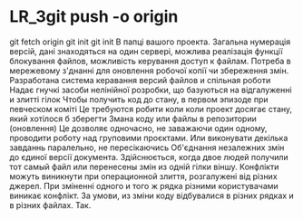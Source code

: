 # LR_3git push -o origin
git fetch origin
git init
git init
В папці вашого проекта.
Загальна нумерація версій, дані знаходяться на один сервері, можлива реалізація функції блокування файлов, можливість керування доступ к файлам.
Потреба в мережевому з'днанні для оновлення робочої копії чи збереження змін.
Разработана система керавання версий файлов и спільная роботи
Надає гнучкі засоби нелінійної розробки, що базуються на відгалуженні и злитті гілок
Чтобы получить код до стану, в первом эпизоде ​​при певческом коміті
Це требуются робити коли коли проект досягає стану, який хотілося б зберегти
Змана коду или файлы в репозитории (оновлення)
Це дозволяє одночасно, не заважаючи один одному, проводити роботу над груповими проєктами. Или виконувати декілька завданнь паралельно, не пересікаючись
Об'єднання незалежних змін до єдиної версії документа. Здійснюється, когда двое людей получили тот самый файл или перенесены змін из одній гілки віншу.
Конфлікти можуть виникнути при операционной злиття, розгалужені від різних джерел. При зміненні одного и того ж рядка різними користувачами виникає конфлікт.
За умови, из зміни коду відбувалися в різних рядках и в різних файлах.
Так.

